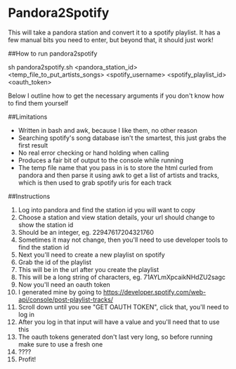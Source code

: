 Pandora2Spotify
===============

This will take a pandora station and convert it to a spotify playlist. It has a few manual bits you need to enter, but beyond that, it should just work!

##How to run pandora2spotify

sh pandora2spotify.sh &lt;pandora_station_id&gt; &lt;temp_file_to_put_artists_songs&gt; &lt;spotify_username&gt; &lt;spotify_playlist_id&gt; &lt;oauth_token&gt;

Below I outline how to get the necessary arguments if you don't know how to find them yourself

##Limitations
* Written in bash and awk, because I like them, no other reason
* Searching spotify's song database isn't the smartest, this just grabs the first result
* No real error checking or hand holding when calling
* Produces a fair bit of output to the console while running
* The temp file name that you pass in is to store the html curled from pandora and then parse it using awk to get a list of artists and tracks, which is then used to grab spotify uris for each track

##Instructions
1. Log into pandora and find the station id you will want to copy
  1. Choose a station and view station details, your url should change to show the station id
  2. Should be an integer, eg. 22947617204321760
  3. Sometimes it may not change, then you'll need to use developer tools to find the station id
2. Next you'll need to create a new playlist on spotify
3. Grab the id of the playlist
  1. This will be in the url after you create the playlist
  2. This will be a long string of characters, eg. 71AYLmXpcaikNHdZU2sagc
4. Now you'll need an oauth token
  1. I generated mine by going to https://developer.spotify.com/web-api/console/post-playlist-tracks/
  2. Scroll down until you see "GET OAUTH TOKEN", click that, you'll need to log in
  3. After you log in that input will have a value and you'll need that to use this
  4. The oauth tokens generated don't last very long, so before running make sure to use a fresh one
5. ????
6. Profit!
